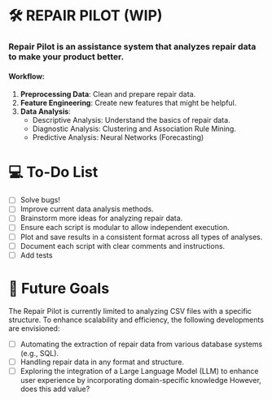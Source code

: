 # 🛠️ REPAIR PILOT (WIP)
### Repair Pilot is an assistance system that analyzes repair data to make your product better.
#### Workflow:

1. **Preprocessing Data**: Clean and prepare repair data.
2. **Feature Engineering**: Create new features that might be helpful.
3. **Data Analysis**:
   - Descriptive Analysis: Understand the basics of repair data.
   - Diagnostic Analysis: Clustering and Association Rule Mining.
   - Predictive Analysis: Neural Networks (Forecasting)

# 💻 To-Do List
- [ ] Solve bugs!
- [ ] Improve current data analysis methods. 
- [ ] Brainstorm more ideas for analyzing repair data.
- [ ] Ensure each script is modular to allow independent execution.
- [ ] Plot and save results in a consistent format across all types of analyses.
- [ ] Document each script with clear comments and instructions.
- [ ] Add tests

# 🎯 Future Goals
The Repair Pilot is currently limited to analyzing CSV files with a specific structure. To enhance scalability and efficiency, the following developments are envisioned:

- [ ] Automating the extraction of repair data from various database systems (e.g., SQL).
- [ ] Handling repair data in any format and structure.
- [ ] Exploring the integration of a Large Language Model (LLM) to enhance user experience by incorporating domain-specific knowledge However, does this add value?

